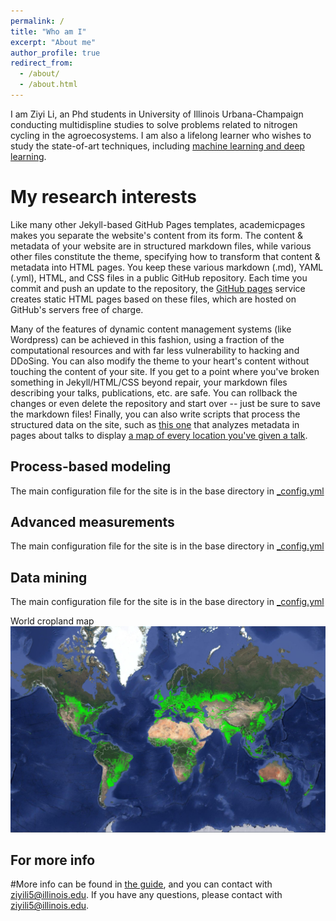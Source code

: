 ```yaml
---
permalink: /
title: "Who am I"
excerpt: "About me"
author_profile: true
redirect_from: 
  - /about/
  - /about.html
---
```


I am Ziyi Li, an Phd students in University of Illinois Urbana-Champaign conducting multidispline studies to solve problems related to nitrogen cycling in the agroecosystems. I am also a lifelong learner who wishes to study the state-of-art techniques, including 
[machine learning and deep learning](https://pages.github.com/).

My research interests
======
Like many other Jekyll-based GitHub Pages templates, academicpages makes you separate the website's content from its form. The content & metadata of your website are in structured markdown files, while various other files constitute the theme, specifying how to transform that content & metadata into HTML pages. You keep these various markdown (.md), YAML (.yml), HTML, and CSS files in a public GitHub repository. Each time you commit and push an update to the repository, the [GitHub pages](https://pages.github.com/) service creates static HTML pages based on these files, which are hosted on GitHub's servers free of charge.

Many of the features of dynamic content management systems (like Wordpress) can be achieved in this fashion, using a fraction of the computational resources and with far less vulnerability to hacking and DDoSing. You can also modify the theme to your heart's content without touching the content of your site. If you get to a point where you've broken something in Jekyll/HTML/CSS beyond repair, your markdown files describing your talks, publications, etc. are safe. You can rollback the changes or even delete the repository and start over -- just be sure to save the markdown files! Finally, you can also write scripts that process the structured data on the site, such as [this one](https://github.com/academicpages/academicpages.github.io/blob/master/talkmap.ipynb) that analyzes metadata in pages about talks to display [a map of every location you've given a talk](https://academicpages.github.io/talkmap.html).

Process-based modeling
------
The main configuration file for the site is in the base directory in [_config.yml](https://github.com/academicpages/academicpages.github.io/blob/master/_config.yml)

Advanced measurements
------
The main configuration file for the site is in the base directory in [_config.yml](https://github.com/academicpages/academicpages.github.io/blob/master/_config.yml)

Data mining
------
The main configuration file for the site is in the base directory in [_config.yml](https://github.com/academicpages/academicpages.github.io/blob/master/_config.yml)

World cropland map
![Editing a markdown file for a talk](/images/world_cropland.png)

For more info
------
#More info can be found in [the guide](https://ziyili5.github.io/markdown/), and you can contact with ziyili5@illinois.edu.
If you have any questions, please contact with ziyili5@illinois.edu.
